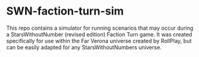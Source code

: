 # SWN-faction-turn-sim
This repo contains a simulator for running scenarios that may occur during a StarsWithoutNumber (revised edition) Faction Turn game. It was created specifically for use within the Far Verona universe created by RollPlay, but can be easily adapted for any StarsWithoutNumbers universe.
